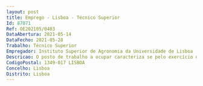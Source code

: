 ```yaml
--- 
layout: post
title: Emprego - Lisboa - Técnico Superior
Id: 87071
Ref: OE202105/0403
DataAbertura: 2021-05-14
DataFecho: 2021-05-28
Trabalho: Técnico Superior
Empregador: Instituto Superior de Agronomia da Universidade de Lisboa
Descricao: O posto de trabalho a ocupar caracteriza se pelo exercício de funções na carreira e categoria de Técnico Superior, tal como descrito no Anexo a que se refere o n.º 2 do artigo 88.º da LTFP e de acordo com as atividades inerentes às funções exercidas na Divisão de Informática do ISA, tendo em vista o desempenho, entre outras, de designadamente a)	Apoio ao desenvolvimento de Unidades Curriculares lecionadas pelo ISA, em particular nas áreas de Engenharia do Ambiente, Arquitetura Paisagista e Biologia, no que diz respeito à aplicação de sistemas digitais nesses domínios e utilização de ferramentas informáticas conexas, apoiando a utilização de software ambiental aberto ou com registo de propriedade b)	Apoio no desenvolvimento de laboratórios virtuais nas áreas de conhecimento referidas c)	Apoio no desenvolvimento de modelos de ensino, aprendizagem e avaliação baseados em regime remoto d)	Proposta de reorganização de procedimentos de modernização processual e)	Demais tarefas inerentes e necessárias à área de competências do núcleo em questão.
CodigoPostal: 1349-017 LISBOA
Concelho: Lisboa
Distrito: Lisboa
--- 
```

